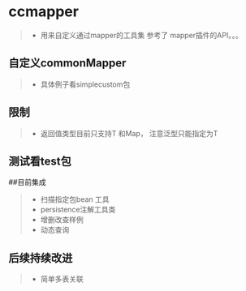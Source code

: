 # ccmapper
> - 用来自定义通过mapper的工具集    参考了 mapper插件的API。。。 

## 自定义commonMapper 
> - 具体例子看simplecustom包

## 限制 
> - 返回值类型目前只支持T 和Map， 注意泛型只能指定为T
## 测试看test包

##目前集成
> - 扫描指定包bean 工具
> - persistence注解工具类
> - 增删改查样例
> - 动态查询

## 后续持续改进
> - 简单多表关联
	
    

